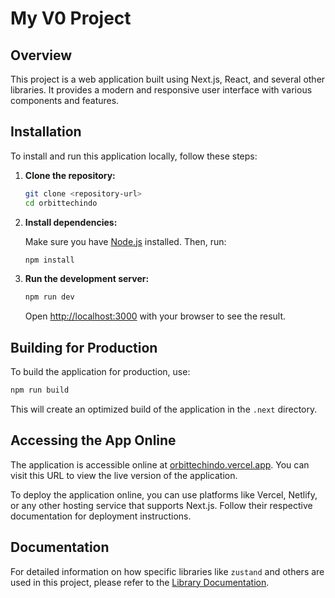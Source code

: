 # My V0 Project

## Overview

This project is a web application built using Next.js, React, and several other libraries. It provides a modern and responsive user interface with various components and features.

## Installation

To install and run this application locally, follow these steps:

1. **Clone the repository:**

   ```bash
   git clone <repository-url>
   cd orbittechindo
   ```

2. **Install dependencies:**

   Make sure you have [Node.js](https://nodejs.org/) installed. Then, run:

   ```bash
   npm install
   ```

3. **Run the development server:**

   ```bash
   npm run dev
   ```

   Open [http://localhost:3000](http://localhost:3000) with your browser to see the result.

## Building for Production

To build the application for production, use:

```bash
npm run build
```

This will create an optimized build of the application in the `.next` directory.

## Accessing the App Online

The application is accessible online at [orbittechindo.vercel.app](https://orbittechindo.vercel.app). You can visit this URL to view the live version of the application.

To deploy the application online, you can use platforms like Vercel, Netlify, or any other hosting service that supports Next.js. Follow their respective documentation for deployment instructions.

## Documentation

For detailed information on how specific libraries like `zustand` and others are used in this project, please refer to the [Library Documentation](./docs/libraries.md).
